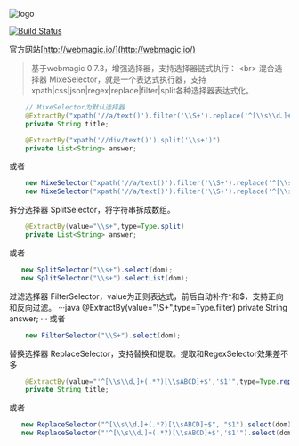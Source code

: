![logo](http://webmagic.io/images/logo.jpeg)


[![Build Status](https://travis-ci.org/code4craft/webmagic.png?branch=master)](https://travis-ci.org/code4craft/webmagic)


官方网站[http://webmagic.io/](http://webmagic.io/)

>基于webmagic 0.7.3，增强选择器，支持选择器链式执行：
<br\>
  混合选择器 MixeSelector，就是一个表达式执行器，支持xpath|css|json|regex|replace|filter|split各种选择器表达式化。
```java
    // MixeSelector为默认选择器
    @ExtractBy("xpath('//a/text()').filter('\\S+').replace('^[\\s\\d、]+(.*?)[\\sABCD]+$','$1')")
    private String title;

    @ExtractBy("xpath('//div/text()').split('\\s+')")
    private List<String> answer;	
```
或者
```java
    new MixeSelector("xpath('//a/text()').filter('\\S+').replace('^[\\s\\d、]+(.*?)[\\sABCD]+$','$1')").select(dom);
    new MixeSelector("xpath('//a/text()').filter('\\S+').replace('^[\\s\\d、]+(.*?)[\\sABCD]+$','$1')").selectList(dom);
```
  拆分选择器 SplitSelector，将字符串拆成数组。
```java
    @ExtractBy(value="\\s+",type=Type.split)
    private List<String> answer;
```
或者
```java
   new SplitSelector("\\s+").select(dom);
   new SplitSelector("\\s+").selectList(dom);
```
过滤选择器 FilterSelector，value为正则表达式，前后自动补齐^和$，支持正向和反向过滤。
···java
    @ExtractBy(value="\\S+",type=Type.filter)
    private String answer;
···
或者
```java
    new FilterSelector("\\S+").select(dom);
```
替换选择器 ReplaceSelector，支持替换和提取。提取和RegexSelector效果差不多
```java
    @ExtractBy(value="'^[\\s\\d、]+(.*?)[\\sABCD]+$','$1'",type=Type.replace)
    private String title;
```
或者
```java
   new ReplaceSelector("^[\\s\\d、]+(.*?)[\\sABCD]+$", "$1").select(dom);
   new ReplaceSelector("'^[\\s\\d、]+(.*?)[\\sABCD]+$','$1'").select(dom);
```
